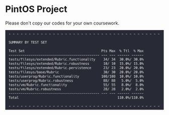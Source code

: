 # PintOS Project

Please don't copy our codes for your own coursework.

![grade](doc/pintos_pj4_grade.png)